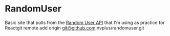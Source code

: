 # RandomUser
Basic site that pulls from the [Random User API](https://randomuser.me/) that I'm using as practice for Reactgit remote add origin git@github.com:nvplus/randomuser.git